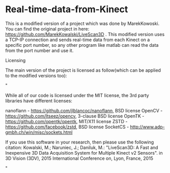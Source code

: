 # Real-time-data-from-Kinect
This is a modified version of a project which was done by MarekKowoski. 
You can find the original project in here: https://github.com/MarekKowalski/LiveScan3D . 
This modified version uses a TCP-IP connection and sends real-time data from each Kinect on a specific port number, 
so any other program like matlab can read the data from the port number and use it. 

Licensing

The main version of the project is licensed as follow(which can be applied to the modified versions too):

"

While all of our code is licensed under the MIT license, the 3rd party libraries have different licenses:

nanoflann - https://github.com/jlblancoc/nanoflann, BSD license
OpenCV - https://github.com/Itseez/opencv, 3-clause BSD license
OpenTK - https://github.com/opentk/opentk, MIT/X11 license
ZSTD - https://github.com/facebook/zstd, BSD license
SocketCS - http://www.adp-gmbh.ch/win/misc/sockets.html

If you use this software in your research, then please use the following citation: 
Kowalski, M.; Naruniec, J.; Daniluk, M.: "LiveScan3D: A Fast and Inexpensive 3D Data Acquisition System for Multiple Kinect v2 Sensors". 
in 3D Vision (3DV), 2015 International Conference on, Lyon, France, 2015

"